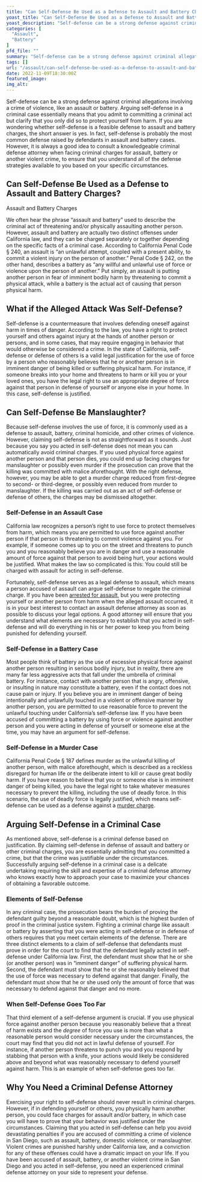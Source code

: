 ```yaml
---
title: "Can Self-Defense Be Used as a Defense to Assault and Battery Charges?"
yoast_title: "Can Self-Defense Be Used as a Defense to Assault and Battery Charges? | Criminal Defense Attorney San Diego"
yoast_description: "Self-defense can be a strong defense against criminal allegations involving a crime of violence, like an assault or battery. Arguing self-defense in a criminal case essentially means that you admit to committing a criminal act but clarify that you only did so to protect yourself from harm. If you are wondering whether self-defense is a […]"
categories: [
  "Assault",
  "Battery"
]
pfd_file: ""
summary: "Self-defense can be a strong defense against criminal allegations involving a crime of violence, like an assault or battery. Arguing self-defense in a criminal case essentially means that you admit to committing a criminal act but clarify that you only did so to protect yourself from harm. If you are wondering whether self-defense is a"
tags: []
url: "/assault/can-self-defense-be-used-as-a-defense-to-assault-and-battery-charges/987/"
date: 2022-11-09T18:30:00Z
featured_image: 
img_alt: 
---
```

Self-defense can be a strong defense against criminal allegations involving a crime of violence, like an assault or battery. Arguing self-defense in a criminal case essentially means that you admit to committing a criminal act but clarify that you only did so to protect yourself from harm. If you are wondering whether self-defense is a feasible defense to assault and battery charges, the short answer is yes. In fact, self-defense is probably the most common defense raised by defendants in assault and battery cases. However, it is always a good idea to consult a knowledgeable criminal defense attorney when facing criminal charges for assault, battery or another violent crime, to ensure that you understand all of the defense strategies available to you based on your specific circumstances.

## Can Self-Defense Be Used as a Defense to Assault and Battery Charges?

Assault and Battery Charges

We often hear the phrase “assault and battery” used to describe the criminal act of threatening and/or physically assaulting another person. However, assault and battery are actually two distinct offenses under California law, and they can be charged separately or together depending on the specific facts of a criminal case. According to California Penal Code § 240, an assault is “an unlawful attempt, coupled with a present ability, to commit a violent injury on the person of another.” Penal Code § 242, on the other hand, describes a battery as “any willful and unlawful use of force or violence upon the person of another.” Put simply, an assault is putting another person in fear of imminent bodily harm by threatening to commit a physical attack, while a battery is the actual act of causing that person physical harm.

## What if the Alleged Attack Was Self-Defense?

Self-defense is a countermeasure that involves defending oneself against harm in times of danger. According to the law, you have a right to protect yourself and others against injury at the hands of another person or persons, and in some cases, that may require engaging in behavior that would otherwise be considered a crime. In the state of California, self-defense or defense of others is a valid legal justification for the use of force by a person who reasonably believes that he or another person is in imminent danger of being killed or suffering physical harm. For instance, if someone breaks into your home and threatens to harm or kill you or your loved ones, you have the legal right to use an appropriate degree of force against that person in defense of yourself or anyone else in your home. In this case, self-defense is justified.

## Can Self-Defense Be Manslaughter?

Because self-defense involves the use of force, it is commonly used as a defense to assault, battery, criminal homicide, and other crimes of violence. However, claiming self-defense is not as straightforward as it sounds. Just because you say you acted in self-defense does not mean you can automatically avoid criminal charges. If you used physical force against another person and that person dies, you could end up facing charges for manslaughter or possibly even murder if the prosecution can prove that the killing was committed with malice aforethought. With the right defense, however, you may be able to get a murder charge reduced from first-degree to second- or third-degree, or possibly even reduced from murder to manslaughter. If the killing was carried out as an act of self-defense or defense of others, the charges may be dismissed altogether.

### Self-Defense in an Assault Case

California law recognizes a person’s right to use force to protect themselves from harm, which means you are permitted to use force against another person if that person is threatening to commit violence against you. For example, if someone comes up to you on the street and threatens to punch you and you reasonably believe you are in danger and use a reasonable amount of force against that person to avoid being hurt, your actions would be justified. What makes the law so complicated is this: You could still be charged with assault for acting in self-defense.

Fortunately, self-defense serves as a legal defense to assault, which means a person accused of assault can argue self-defense to negate the criminal charge. If you have been [arrested for assault,](https://www.sevenslegal.com/criminal-attorney/aggravated-indecent-assault-charges-cosby/435/) but you were protecting yourself or another person from harm when the alleged assault occurred, it is in your best interest to contact an assault defense attorney as soon as possible to discuss your legal options. A good attorney will ensure that you understand what elements are necessary to establish that you acted in self-defense and will do everything in his or her power to keep you from being punished for defending yourself.

### Self-Defense in a Battery Case

Most people think of battery as the use of excessive physical force against another person resulting in serious bodily injury, but in reality, there are many far less aggressive acts that fall under the umbrella of criminal battery. For instance, contact with another person that is angry, offensive, or insulting in nature may constitute a battery, even if the contact does not cause pain or injury. If you believe you are in imminent danger of being intentionally and unlawfully touched in a violent or offensive manner by another person, you are permitted to use reasonable force to prevent the unlawful touching under California’s self-defense law. If you have been accused of committing a battery by using force or violence against another person and you were acting in defense of yourself or someone else at the time, you may have an argument for self-defense.

### Self-Defense in a Murder Case

California Penal Code § 187 defines murder as the unlawful killing of another person, with malice aforethought, which is described as a reckless disregard for human life or the deliberate intent to kill or cause great bodily harm. If you have reason to believe that you or someone else is in imminent danger of being killed, you have the legal right to take whatever measures necessary to prevent the killing, including the use of deadly force. In this scenario, the use of deadly force is legally justified, which means self-defense can be used as a defense against a [murder charge](https://www.sevenslegal.com/murder-lawyer-san-diego/).

## Arguing Self-Defense in a Criminal Case

As mentioned above, self-defense is a criminal defense based on justification. By claiming self-defense in defense of assault and battery or other criminal charges, you are essentially admitting that you committed a crime, but that the crime was justifiable under the circumstances. Successfully arguing self-defense in a criminal case is a delicate undertaking requiring the skill and expertise of a criminal defense attorney who knows exactly how to approach your case to maximize your chances of obtaining a favorable outcome.

### Elements of Self-Defense

In any criminal case, the prosecution bears the burden of proving the defendant guilty beyond a reasonable doubt, which is the highest burden of proof in the criminal justice system. Fighting a criminal charge like assault or battery by asserting that you were acting in self-defense or in defense of others requires that you meet certain elements of the defense. There are three distinct elements to a claim of self-defense that defendants must prove in order for the court to find that the defendant legally acted in self-defense under California law. First, the defendant must show that he or she (or another person) was in “imminent danger” of suffering physical harm. Second, the defendant must show that he or she reasonably believed that the use of force was necessary to defend against that danger. Finally, the defendant must show that he or she used only the amount of force that was necessary to defend against that danger and no more.

### When Self-Defense Goes Too Far

That third element of a self-defense argument is crucial. If you use physical force against another person because you reasonably believe that a threat of harm exists and the _degree_ of force you use is more than what a reasonable person would consider necessary under the circumstances, the court may find that you did not act in lawful defense of yourself. For instance, if another person threatens to punch you and you respond by stabbing that person with a knife, your actions would likely be considered above and beyond what was reasonably necessary to defend yourself against harm. This is an example of when self-defense goes too far.

## Why You Need a Criminal Defense Attorney

Exercising your right to self-defense should never result in criminal charges. However, if in defending yourself or others, you physically harm another person, you could face charges for assault and/or battery, in which case you will have to prove that your behavior was justified under the circumstances. Claiming that you acted in self-defense can help you avoid devastating penalties if you are accused of committing a crime of violence in San Diego, such as assault, battery, domestic violence, or manslaughter. Violent crimes are punished harshly under California law, and a conviction for any of these offenses could have a dramatic impact on your life. If you have been accused of assault, battery, or another violent crime in San Diego and you acted in self-defense, you need an experienced criminal defense attorney on your side to represent your defense.